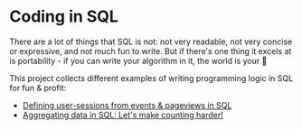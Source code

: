 # Coding in SQL
There are a lot of things that SQL is not: not very readable, not very concise or expressive, and not much fun to write. But if there's one thing it excels at is portability - if you can write your algorithm in it, the world is your 🦪

This project collects different examples of writing programming logic in SQL for fun & profit:

- [Defining user-sessions from events & pageviews in SQL](user_sessions.md)
- [Aggregating data in SQL: Let's make counting harder!](aggregation_types.md)
